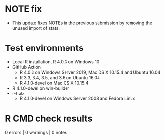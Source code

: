 # NOTE fix

* This update fixes NOTEs in the previous submission by removing the unused import of stats.

# Test environments
* Local R installation, R 4.0.3 on Windows 10
* GitHub Action
    - R 4.0.3 on Windows Server 2019, Mac OS X 10.15.4 and Ubuntu 16.04
    - R 3.3, 3.4, 3.5, and 3.6 on Ubuntu 16.04
    - R 4.1.0-devel on Mac OS X 10.15.4
* R 4.1.0-devel on win-builder
* r-hub
    - R 4.1.0-devel on Windows Server 2008 and Fedora Linux

# R CMD check results

0 errors | 0 warnings | 0 notes
